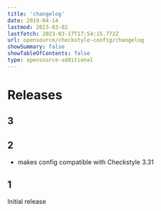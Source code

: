 ```yaml
---
title: 'changelog'
date: 2019-04-14
lastmod: 2023-03-02
lastfetch: 2023-03-17T17:54:15.772Z
url: opensource/checkstyle-config/changelog
showSummary: false
showTableOfContents: false
type: opensource-additional
---
```

# Releases

## 3

## 2

* makes config compatible with Checkstyle 3.31

## 1

Initial release



